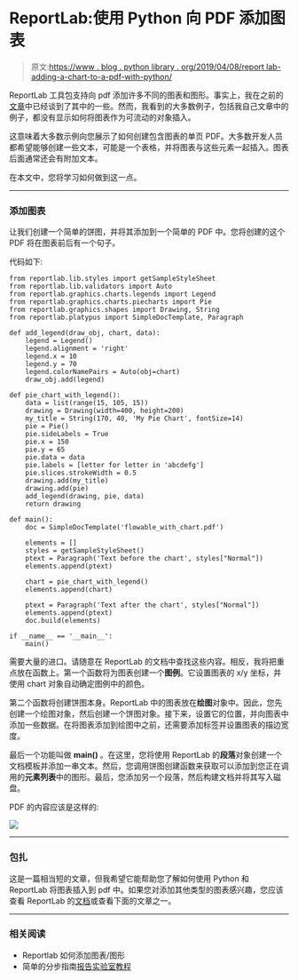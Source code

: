 # ReportLab:使用 Python 向 PDF 添加图表

> 原文:[https://www . blog . python library . org/2019/04/08/report lab-adding-a-chart-to-a-pdf-with-python/](https://www.blog.pythonlibrary.org/2019/04/08/reportlab-adding-a-chart-to-a-pdf-with-python/)

ReportLab 工具包支持向 pdf 添加许多不同的图表和图形。事实上，我在之前的[文章](https://www.blog.pythonlibrary.org/2016/02/18/reportlab-how-to-add-charts-graphs/)中已经谈到了其中的一些。然而，我看到的大多数例子，包括我自己文章中的例子，都没有显示如何将图表作为可流动的对象插入。

这意味着大多数示例向您展示了如何创建包含图表的单页 PDF。大多数开发人员都希望能够创建一些文本，可能是一个表格，并将图表与这些元素一起插入。图表后面通常还会有附加文本。

在本文中，您将学习如何做到这一点。

* * *

### 添加图表

让我们创建一个简单的饼图，并将其添加到一个简单的 PDF 中。您将创建的这个 PDF 将在图表前后有一个句子。

代码如下:

```
from reportlab.lib.styles import getSampleStyleSheet
from reportlab.lib.validators import Auto
from reportlab.graphics.charts.legends import Legend
from reportlab.graphics.charts.piecharts import Pie
from reportlab.graphics.shapes import Drawing, String
from reportlab.platypus import SimpleDocTemplate, Paragraph

def add_legend(draw_obj, chart, data):
    legend = Legend()
    legend.alignment = 'right'
    legend.x = 10
    legend.y = 70
    legend.colorNamePairs = Auto(obj=chart)
    draw_obj.add(legend)

def pie_chart_with_legend():
    data = list(range(15, 105, 15))
    drawing = Drawing(width=400, height=200)
    my_title = String(170, 40, 'My Pie Chart', fontSize=14)
    pie = Pie()
    pie.sideLabels = True
    pie.x = 150
    pie.y = 65
    pie.data = data
    pie.labels = [letter for letter in 'abcdefg']
    pie.slices.strokeWidth = 0.5
    drawing.add(my_title)
    drawing.add(pie)
    add_legend(drawing, pie, data)
    return drawing

def main():
    doc = SimpleDocTemplate('flowable_with_chart.pdf')

    elements = []
    styles = getSampleStyleSheet()
    ptext = Paragraph('Text before the chart', styles["Normal"])
    elements.append(ptext)

    chart = pie_chart_with_legend()
    elements.append(chart)

    ptext = Paragraph('Text after the chart', styles["Normal"])
    elements.append(ptext)
    doc.build(elements)

if __name__ == '__main__':
    main()

```

需要大量的进口。请随意在 ReportLab 的文档中查找这些内容。相反，我将把重点放在函数上。第一个函数将为图表创建一个**图例**。它设置图表的 x/y 坐标，并使用 chart 对象自动确定图例中的颜色。

第二个函数将创建饼图本身。ReportLab 中的图表放在**绘图**对象中。因此，您先创建一个绘图对象，然后创建一个饼图对象。接下来，设置它的位置，并向图表中添加一些数据。在将图表添加到绘图中之前，还需要添加标签并设置图表的描边宽度。

最后一个功能叫做 **main()** 。在这里，您将使用 ReportLab 的**段落**对象创建一个文档模板并添加一串文本。然后，您调用饼图创建函数来获取可以添加到您正在调用的**元素列表**中的图形。最后，您添加另一个段落，然后构建文档并将其写入磁盘。

PDF 的内容应该是这样的:

![](../Images/bb099ca38a3867ac3fffcf9084f13c95.png)

* * *

### 包扎

这是一篇相当短的文章，但我希望它能帮助您了解如何使用 Python 和 ReportLab 将图表插入到 pdf 中。如果您对添加其他类型的图表感兴趣，您应该查看 ReportLab 的[文档](https://www.reportlab.com/documentation/)或查看下面的文章之一。

* * *

### 相关阅读

*   Reportlab 如何添加图表/图形
*   简单的分步指南[报告实验室教程](https://www.blog.pythonlibrary.org/2010/03/08/a-simple-step-by-step-reportlab-tutorial/)